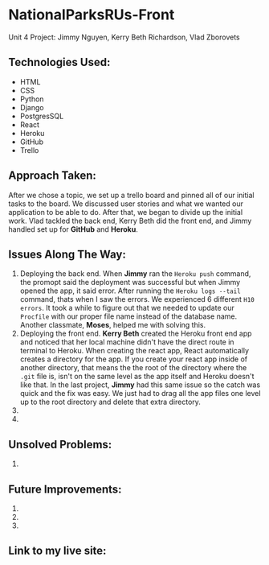 # NationalParksRUs-Front
Unit 4 Project: Jimmy Nguyen, Kerry Beth Richardson, Vlad Zborovets

Technologies Used:
------------------
* HTML
* CSS
* Python
* Django
* PostgresSQL
* React
* Heroku
* GitHub
* Trello

Approach Taken:
---------------
After we chose a topic, we set up a trello board and pinned all of our initial tasks to the board. We discussed user stories and what we wanted our application to be able to do. After that, we began to divide up the initial work. Vlad tackled the back end, Kerry Beth did the front end, and Jimmy handled set up for **GitHub** and **Heroku**.

Issues Along The Way:
---------------------
1. Deploying the back end. When **Jimmy** ran the `Heroku push` command,  the promopt said the deployment was successful but when Jimmy opened the app, it said error. After running the `Heroku logs --tail` command, thats when I saw the errors. We experienced 6 different `H10 errors`. It took a while to figure out that we needed to update our `Procfile` with our proper file name instead of the database name. Another classmate, **Moses**, helped me with solving this.
2. Deploying the front end. **Kerry Beth** created the Heroku front end app and noticed that her local machine didn't have the direct route in terminal to Heroku. When creating the react app, React automatically creates a directory for the app. If you create your react app inside of another directory, that means the the root of the directory where the `.git` file is, isn't on the same level as the app itself and Heroku doesn't like that. In the last project, **Jimmy** had this same issue so the catch was quick and the fix was easy. We just had to drag all the app files one level up to the root directory and delete that extra directory.
3.
4.

Unsolved Problems:
------------------
1.

Future Improvements:
-------------------
1.
2.
3.


Link to my live site:
---------------------
